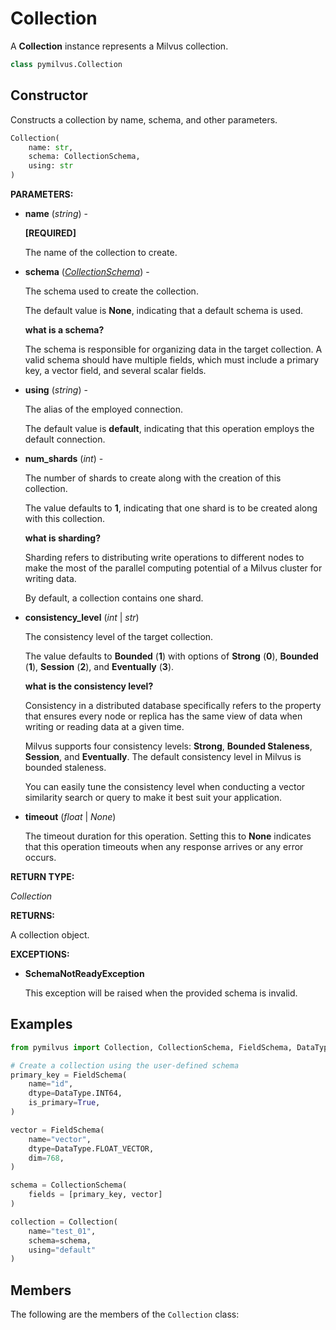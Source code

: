 # Collection

A **Collection** instance represents a Milvus collection.

```python
class pymilvus.Collection
```

## Constructor

Constructs a collection by name, schema, and other parameters.

```python
Collection(
    name: str,
    schema: CollectionSchema,
    using: str
) 
```

**PARAMETERS:**

- **name** (*string*) - 

    **[REQUIRED]**

    The name of the collection to create.

- **schema** (*[CollectionSchema](../CollectionSchema/CollectionSchema.md)*) - 

    The schema used to create the collection. 

    The default value is **None**, indicating that a default schema is used.

    <div class="admonition note">

    <p><b>what is a schema?</b></p>

    <p>The schema is responsible for organizing data in the target collection. A valid schema should have multiple fields, which must include a primary key, a vector field, and several scalar fields.</p>

    </div>

- **using** (*string*) - 

    The alias of the employed connection.

    The default value is **default**, indicating that this operation employs the default connection.

- **num_shards** (*int*) -

    The number of shards to create along with the creation of this collection. 

    The value defaults to **1**, indicating that one shard is to be created along with this collection.

    <div class="admonition note">

    <p><b>what is sharding?</b></p>

    <p>Sharding refers to distributing write operations to different nodes to make the most of the parallel computing potential of a Milvus cluster for writing data.</p>
    <p>By default, a collection contains one shard.</p>

    </div>

- **consistency_level** (*int* | *str*)

    The consistency level of the target collection.

    The value defaults to **Bounded** (**1**) with options of **Strong** (**0**), **Bounded** (**1**), **Session** (**2**), and **Eventually** (**3**).

    <div class="admonition note">

    <p><b>what is the consistency level?</b></p>

    <p>Consistency in a distributed database specifically refers to the property that ensures every node or replica has the same view of data when writing or reading data at a given time.</p>
    <p>Milvus supports four consistency levels: <strong>Strong</strong>, <strong>Bounded Staleness</strong>, <strong>Session</strong>, and <strong>Eventually</strong>. The default consistency level in Milvus is bounded staleness.</p>
    <p>You can easily tune the consistency level when conducting a vector similarity search or query to make it best suit your application.</p>

    </div>

- **timeout** (*float* | *None*)  

    The timeout duration for this operation. Setting this to **None** indicates that this operation timeouts when any response arrives or any error occurs.

**RETURN TYPE:**

*Collection*

**RETURNS:**

A collection object.

**EXCEPTIONS:**

- **SchemaNotReadyException**

    This exception will be raised when the provided schema is invalid.

## Examples

```python
from pymilvus import Collection, CollectionSchema, FieldSchema, DataType

# Create a collection using the user-defined schema
primary_key = FieldSchema(
    name="id",
    dtype=DataType.INT64,
    is_primary=True,
)

vector = FieldSchema(
    name="vector",
    dtype=DataType.FLOAT_VECTOR,
    dim=768,
)

schema = CollectionSchema(
    fields = [primary_key, vector]
)

collection = Collection(
    name="test_01",
    schema=schema,
    using="default"
)
```

## Members

The following are the members of the `Collection` class:

